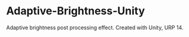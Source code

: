# Adaptive-Brightness-Unity
Adaptive brightness post processing effect. Created with Unity, URP 14.
